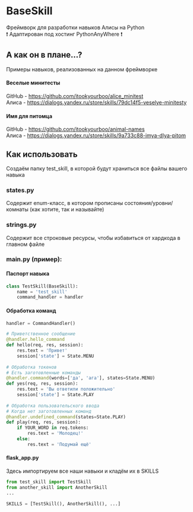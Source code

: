 # BaseSkill
Фреймворк для разработки навыков Алисы на Python<br>
❗️ Адаптирован под хостинг PythonAnyWhere ❗️

## А как он в плане...?
Примеры навыков, реализованных на данном фреймворке<br>
#### Веселые минитесты
GitHub - https://github.com/itookyourboo/alice_minitest<br>
Алиса - https://dialogs.yandex.ru/store/skills/79dc14f5-veselye-minitesty
#### Имя для питомца
GitHub - https://github.com/itookyourboo/animal-names<br>
Алиса - https://dialogs.yandex.ru/store/skills/9a733c88-imya-dlya-pitom

## Как использовать
Создаём папку test_skill, в которой будут храниться все файлы вашего навыка

### states.py
Содержит enum-класс, в котором прописаны состояния/уровни/комнаты (как хотите, так и называйте)

### strings.py
Содержит все строковые ресурсы, чтобы избавиться от хардкода в главном файле

### main.py (пример):

#### Паспорт навыка
```python
class TestSkill(BaseSkill):
    name = 'test_skill'
    command_handler = handler
```

#### Обработка команд
```python
handler = CommandHandler()

# Приветственное сообщение
@handler.hello_command
def hello(req, res, session):
    res.text = 'Привет'
    session['state'] = State.MENU
    
# Обработка токенов
# Есть заготовленные команды
@handler.command(words=['да', 'ага'], states=State.MENU)
def yes(req, res, session):
    res.text = 'Вы ответили положительно'
    session['state'] = State.PLAY
    
# Обработка пользовательского ввода
# Когда нет заготовленных команд
@handler.undefined_command(states=State.PLAY)
def play(req, res, session):
    if YOUR_WORD in req.tokens:
        res.text = 'Молодец!'
    else:
        res.text = 'Подумай ещё'
```

#### flask_app.py
Здесь импортируем все наши навыки и кладём их в SKILLS
```python
from test_skill import TestSkill
from another_skill import AnotherSkill
...

SKILLS = [TestSkill(), AnotherSkill(), ...]
```
